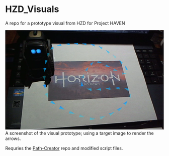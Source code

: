 # HZD_Visuals
A repo for a prototype visual from HZD for Project HAVEN

![Alt text](Images/hzd_test.PNG)
<br/> A screenshot of the visual prototype; using a target image to render the arrows. 

Requries the [Path-Creator](https://github.com/SebLague/Path-Creator) repo and modified script files.

